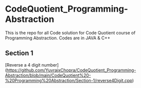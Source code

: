 # CodeQuotient_Programming-Abstraction
This is the repo for all Code solution for Code Quotient course of Programming Abstraction. Codes are in JAVA &amp; C++

## Section 1
[Reverse a 4 digit number] (https://github.com/YuvrajxChopra/CodeQuotient_Programming-Abstraction/blob/main/CodeQuotient%20-%20Programming%20Abstraction/Section-1/reverse4Digit.cpp)

